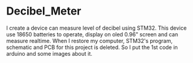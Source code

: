 # Decibel_Meter
I create a device can measure level of decibel using STM32. This device use 18650 batteries to operate, display on oled 0.96" screen and can measure realtime.
When I restore my computer, STM32's program, schematic and PCB for this project is deleted. So I put the 1st code in arduino and some images about it.
